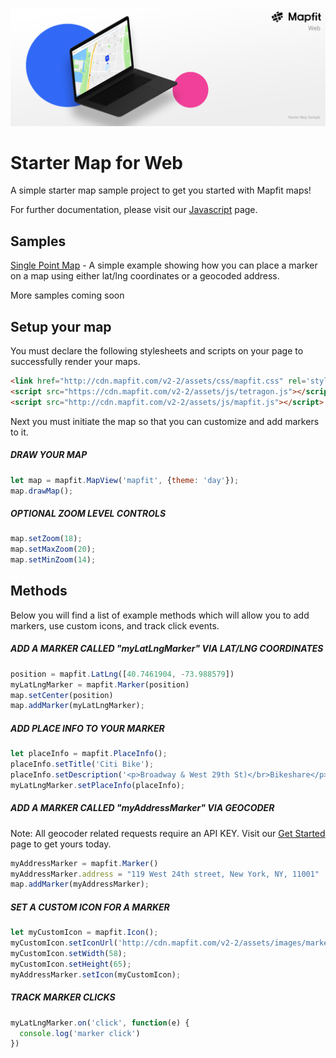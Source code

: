 ![Starter Map for Web Banner](./images/starter-map-web-banner.png)

# Starter Map for Web
A simple starter map sample project to get you started with Mapfit maps!

For further documentation, please visit our [Javascript](https://mapfit.com/developers/javascript) page.

## Samples
[Single Point Map](https://github.com/mapfit/starter-map-web-sample/blob/master/single-point-map-example.html) - A simple example showing how you can place a marker on a map using either lat/lng coordinates or a geocoded address.

More samples coming soon

## Setup your map
You must declare the following stylesheets and scripts on your page to successfully render your maps.
```html
<link href="http://cdn.mapfit.com/v2-2/assets/css/mapfit.css" rel='stylesheet' />
<script src="https://cdn.mapfit.com/v2-2/assets/js/tetragon.js"></script>
<script src="http://cdn.mapfit.com/v2-2/assets/js/mapfit.js"></script>
```

Next you must initiate the map so that you can customize and add markers to it.
##### DRAW YOUR MAP
```js
let map = mapfit.MapView('mapfit', {theme: 'day'});
map.drawMap();
```

##### OPTIONAL ZOOM LEVEL CONTROLS
```js
map.setZoom(18);
map.setMaxZoom(20);
map.setMinZoom(14);
```

## Methods
Below you will find a list of example methods which will allow you to add markers, use custom icons, and track click events.

##### ADD A MARKER CALLED "myLatLngMarker" VIA LAT/LNG COORDINATES
```js
position = mapfit.LatLng([40.7461904, -73.988579])
myLatLngMarker = mapfit.Marker(position)
map.setCenter(position)
map.addMarker(myLatLngMarker);
```


##### ADD PLACE INFO TO YOUR MARKER
```js
let placeInfo = mapfit.PlaceInfo();
placeInfo.setTitle('Citi Bike');
placeInfo.setDescription('<p>Broadway & West 29th St)</br>Bikeshare</p>');
myLatLngMarker.setPlaceInfo(placeInfo);
```


##### ADD A MARKER CALLED "myAddressMarker" VIA GEOCODER
Note: All geocoder related requests require an API KEY. Visit our [Get Started](https://mapfit.com/getstarted) page to get yours today.
```js
myAddressMarker = mapfit.Marker()
myAddressMarker.address = "119 West 24th street, New York, NY, 11001"
map.addMarker(myAddressMarker);
```


##### SET A CUSTOM ICON FOR A MARKER
```js
let myCustomIcon = mapfit.Icon();
myCustomIcon.setIconUrl('http://cdn.mapfit.com/v2-2/assets/images/markers/custom/example-custom-pin.png');
myCustomIcon.setWidth(58);
myCustomIcon.setHeight(65);
myAddressMarker.setIcon(myCustomIcon);
```


##### TRACK MARKER CLICKS
```js
myLatLngMarker.on('click', function(e) {
  console.log('marker click')
})
```
